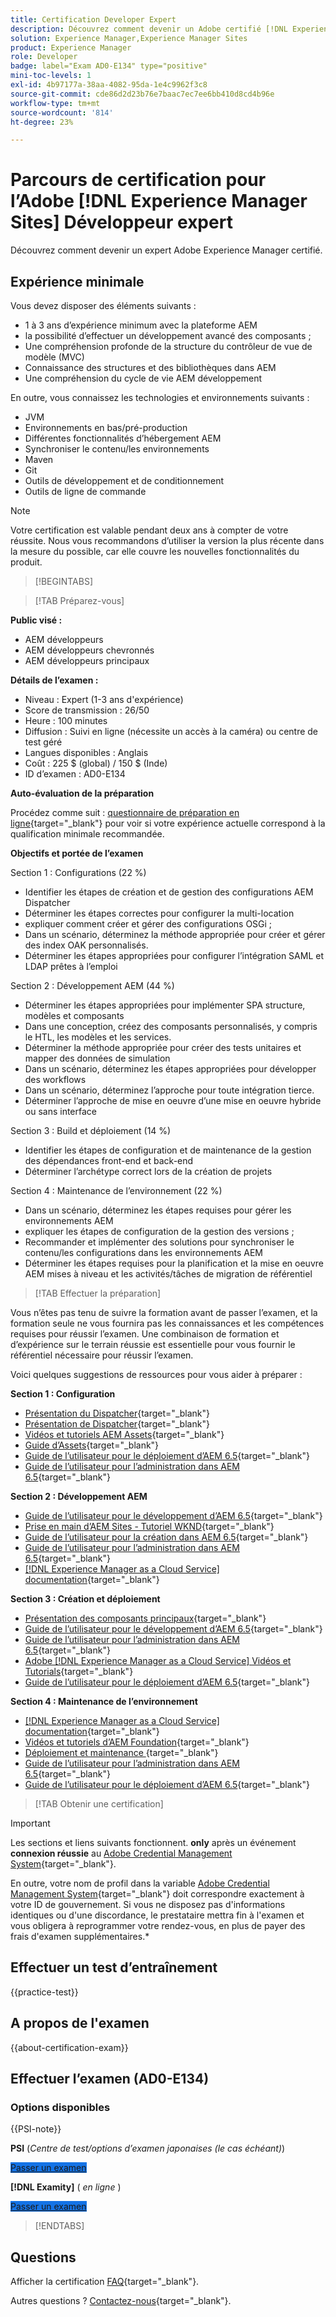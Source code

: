 ```yaml
---
title: Certification Developer Expert
description: Découvrez comment devenir un Adobe certifié [!DNL Experience Manager Sites] Expert.
solution: Experience Manager,Experience Manager Sites
product: Experience Manager
role: Developer
badge: label="Exam AD0-E134" type="positive"
mini-toc-levels: 1
exl-id: 4b97177a-38aa-4082-95da-1e4c9962f3c8
source-git-commit: cde86d2d23b76e7baac7ec7ee6bb410d8cd4b96e
workflow-type: tm+mt
source-wordcount: '814'
ht-degree: 23%

---
```


# Parcours de certification pour l’Adobe [!DNL Experience Manager Sites] Développeur expert

Découvrez comment devenir un expert Adobe Experience Manager certifié.

## Expérience minimale

Vous devez disposer des éléments suivants :

* 1 à 3 ans d’expérience minimum avec la plateforme AEM
* la possibilité d’effectuer un développement avancé des composants ;
* Une compréhension profonde de la structure du contrôleur de vue de modèle (MVC)
* Connaissance des structures et des bibliothèques dans AEM
* Une compréhension du cycle de vie AEM développement

En outre, vous connaissez les technologies et environnements suivants :

* JVM
* Environnements en bas/pré-production
* Différentes fonctionnalités d’hébergement AEM
* Synchroniser le contenu/les environnements
* Maven
* Git
* Outils de développement et de conditionnement
* Outils de ligne de commande

>[!NOTE]
>
>Votre certification est valable pendant deux ans à compter de votre réussite. Nous vous recommandons d’utiliser la version la plus récente dans la mesure du possible, car elle couvre les nouvelles fonctionnalités du produit.

>[!BEGINTABS]

>[!TAB Préparez-vous]

**Public visé :**

* AEM développeurs
* AEM développeurs chevronnés
* AEM développeurs principaux

**Détails de l’examen :**

* Niveau : Expert (1-3 ans d&#39;expérience)
* Score de transmission : 26/50
* Heure : 100 minutes
* Diffusion : Suivi en ligne (nécessite un accès à la caméra) ou centre de test géré
* Langues disponibles : Anglais
* Coût : 225 $ (global) / 150 $ (Inde)
* ID d’examen : AD0-E134

**Auto-évaluation de la préparation**

Procédez comme suit : [questionnaire de préparation en ligne](https://scorpion.caveon.com/launchpad/ad-q-e129-readiness-questionnaire-for-adobe-aem-assets-developer-professional-exam-copy-9ts38u/ad-q-e116-readiness-questionnaire-for-adobe-aem-developer-expert-exam){target="_blank"} pour voir si votre expérience actuelle correspond à la qualification minimale recommandée.

**Objectifs et portée de l’examen**

Section 1 : Configurations (22 %)

* Identifier les étapes de création et de gestion des configurations AEM Dispatcher
* Déterminer les étapes correctes pour configurer la multi-location
* expliquer comment créer et gérer des configurations OSGi ;
* Dans un scénario, déterminez la méthode appropriée pour créer et gérer des index OAK personnalisés.
* Déterminer les étapes appropriées pour configurer l’intégration SAML et LDAP prêtes à l’emploi

Section 2 : Développement AEM (44 %)

* Déterminer les étapes appropriées pour implémenter SPA structure, modèles et composants
* Dans une conception, créez des composants personnalisés, y compris le HTL, les modèles et les services.
* Déterminer la méthode appropriée pour créer des tests unitaires et mapper des données de simulation
* Dans un scénario, déterminez les étapes appropriées pour développer des workflows
* Dans un scénario, déterminez l’approche pour toute intégration tierce.
* Déterminer l’approche de mise en oeuvre d’une mise en oeuvre hybride ou sans interface

Section 3 : Build et déploiement (14 %)

* Identifier les étapes de configuration et de maintenance de la gestion des dépendances front-end et back-end
* Déterminer l’archétype correct lors de la création de projets

Section 4 : Maintenance de l’environnement (22 %)

* Dans un scénario, déterminez les étapes requises pour gérer les environnements AEM
* expliquer les étapes de configuration de la gestion des versions ;
* Recommander et implémenter des solutions pour synchroniser le contenu/les configurations dans les environnements AEM
* Déterminer les étapes requises pour la planification et la mise en oeuvre AEM mises à niveau et les activités/tâches de migration de référentiel

>[!TAB Effectuer la préparation]

Vous n’êtes pas tenu de suivre la formation avant de passer l’examen, et la formation seule ne vous fournira pas les connaissances et les compétences requises pour réussir l’examen. Une combinaison de formation et d’expérience sur le terrain réussie est essentielle pour vous fournir le référentiel nécessaire pour réussir l’examen.

Voici quelques suggestions de ressources pour vous aider à préparer :

**Section 1 : Configuration**

* [Présentation du Dispatcher](https://experienceleague.adobe.com/docs/experience-manager-learn/cloud-service/underlying-technology/introduction-dispatcher.html){target="_blank"}
* [Présentation de Dispatcher](https://docs.adobe.com/content/help/fr-FR/experience-cloud/user-guides/home.translate.html){target="_blank"}
* [Vidéos et tutoriels AEM Assets](https://experienceleague.adobe.com/docs/experience-manager-learn/assets/overview.html?lang=fr){target="_blank"}
* [Guide d’Assets](https://experienceleague.adobe.com/docs/experience-manager-64/assets/home.html?lang=fr){target="_blank"}
* [Guide de l’utilisateur pour le déploiement d’AEM 6.5](https://experienceleague.adobe.com/docs/experience-manager-65/deploying/home.html?lang=fr){target="_blank"}
* [Guide de l’utilisateur pour l’administration dans AEM 6.5](https://experienceleague.adobe.com/docs/experience-manager-65/administering/home.html?lang=fr){target="_blank"}

**Section 2 : Développement AEM**

* [Guide de l’utilisateur pour le développement d’AEM 6.5](https://experienceleague.adobe.com/docs/experience-manager-65/developing/home.html?lang=fr){target="_blank"}
* [Prise en main d’AEM Sites - Tutoriel WKND](https://experienceleague.adobe.com/docs/experience-manager-learn/getting-started-wknd-tutorial-develop/overview.html?lang=fr){target="_blank"}
* [Guide de l’utilisateur pour la création dans AEM 6.5](https://experienceleague.adobe.com/docs/experience-manager-65/authoring/home.html?lang=fr){target="_blank"}
* [Guide de l’utilisateur pour l’administration dans AEM 6.5](https://experienceleague.adobe.com/docs/experience-manager-65/administering/home.html?lang=fr){target="_blank"}
* [[!DNL Experience Manager as a Cloud Service] documentation](https://experienceleague.adobe.com/docs/experience-manager-cloud-service/content/home.html?lang=fr){target="_blank"}

**Section 3 : Création et déploiement**

* [Présentation des composants principaux](https://experienceleague.adobe.com/docs/experience-manager-core-components/using/introduction.html?lang=fr){target="_blank"}
* [Guide de l’utilisateur pour le développement d’AEM 6.5](https://experienceleague.adobe.com/docs/experience-manager-65/developing/home.html?lang=fr){target="_blank"}
* [Guide de l’utilisateur pour l’administration dans AEM 6.5](https://experienceleague.adobe.com/docs/experience-manager-65/administering/home.html?lang=fr){target="_blank"}
* [Adobe [!DNL Experience Manager as a Cloud Service] Vidéos et Tutorials](https://experienceleague.adobe.com/docs/experience-manager-learn/cloud-service/overview.html?lang=fr){target="_blank"}
* [Guide de l’utilisateur pour le déploiement d’AEM 6.5](https://experienceleague.adobe.com/docs/experience-manager-65/deploying/home.html?lang=fr){target="_blank"}

**Section 4 : Maintenance de l’environnement**

* [[!DNL Experience Manager as a Cloud Service] documentation](https://experienceleague.adobe.com/docs/experience-manager-cloud-service/content/home.html?lang=fr){target="_blank"}
* [Vidéos et tutoriels d’AEM Foundation](https://experienceleague.adobe.com/docs/experience-manager-learn/foundation/overview.html?lang=fr){target="_blank"}
* [Déploiement et maintenance ](https://experienceleague.adobe.com/docs/experience-manager-64/deploying/deploying/deploy.html?lang=fr){target="_blank"}
* [Guide de l’utilisateur pour l’administration dans AEM 6.5](https://experienceleague.adobe.com/docs/experience-manager-65/administering/home.html?lang=fr){target="_blank"}
* [Guide de l’utilisateur pour le déploiement d’AEM 6.5](https://experienceleague.adobe.com/docs/experience-manager-65/deploying/home.html?lang=fr){target="_blank"}

>[!TAB Obtenir une certification]

>[!IMPORTANT]
>
>Les sections et liens suivants fonctionnent. **only**  après un événement **connexion réussie** au [Adobe Credential Management System](https://www.certmetrics.com/adobe){target="_blank"}.
>
>En outre, votre nom de profil dans la variable [Adobe Credential Management System](https://www.certmetrics.com/adobe){target="_blank"} doit correspondre exactement à votre ID de gouvernement. Si vous ne disposez pas d&#39;informations identiques ou d&#39;une discordance, le prestataire mettra fin à l&#39;examen et vous obligera à reprogrammer votre rendez-vous, en plus de payer des frais d&#39;examen supplémentaires.*

## Effectuer un test d’entraînement

{{practice-test}}

## A propos de l&#39;examen

{{about-certification-exam}}

## Effectuer l’examen (AD0-E134)

### Options disponibles

{{PSI-note}}

**PSI** (*Centre de test/options d’examen japonaises (le cas échéant)*)

<a href="https://www.certmetrics.com/adobe/candidate/psi_sso_adobe.aspx?redir=yes&amp;ec=AD0-E134" target="_blank" class="spectrum-Button spectrum-Button--fill spectrum-Button--accent spectrum-Button--sizeM is-margin-bottom-big-big at-element-click-tracking" style="background-color:#1473E6">

<span class="spectrum-Button-label has-no-wrap">
   Passer un examen
</span>
</a>

**[!DNL Examity]** ( *en ligne* )

<a href="https://www.certmetrics.com/adobe/candidate/examity_sso.aspx?eid=AD0-E134" target="_blank" class="spectrum-Button spectrum-Button--fill spectrum-Button--accent spectrum-Button--sizeM is-margin-bottom-big-big at-element-click-tracking" style="background-color:#1473E6">

<span class="spectrum-Button-label has-no-wrap">
   Passer un examen
</span>
</a>

>[!ENDTABS]

## Questions

Afficher la certification [FAQ](https://experienceleague.adobe.com/docs/certification/certification/faq.html){target="_blank"}.

Autres questions ? [Contactez-nous](mailto:certif@adobe.com){target="_blank"}.
